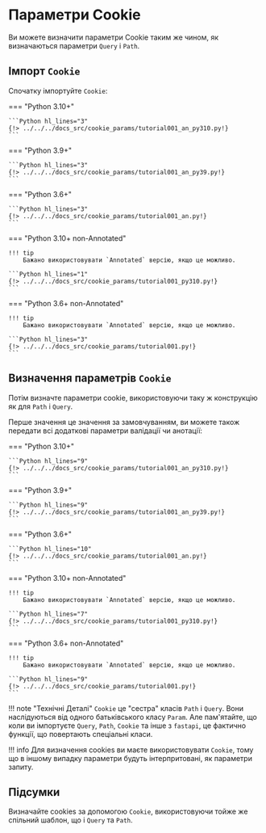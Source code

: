 # Параметри Cookie

Ви можете визначити параметри Cookie таким же чином, як визначаються параметри `Query` і `Path`.

## Імпорт `Cookie`

Спочатку імпортуйте `Cookie`:

=== "Python 3.10+"

    ```Python hl_lines="3"
    {!> ../../../docs_src/cookie_params/tutorial001_an_py310.py!}
    ```

=== "Python 3.9+"

    ```Python hl_lines="3"
    {!> ../../../docs_src/cookie_params/tutorial001_an_py39.py!}
    ```

=== "Python 3.6+"

    ```Python hl_lines="3"
    {!> ../../../docs_src/cookie_params/tutorial001_an.py!}
    ```

=== "Python 3.10+ non-Annotated"

    !!! tip
        Бажано використовувати `Annotated` версію, якщо це можливо.

    ```Python hl_lines="1"
    {!> ../../../docs_src/cookie_params/tutorial001_py310.py!}
    ```

=== "Python 3.6+ non-Annotated"

    !!! tip
        Бажано використовувати `Annotated` версію, якщо це можливо.

    ```Python hl_lines="3"
    {!> ../../../docs_src/cookie_params/tutorial001.py!}
    ```

## Визначення параметрів `Cookie`

Потім визначте параметри cookie, використовуючи таку ж конструкцію як для `Path` і `Query`.

Перше значення це значення за замовчуванням, ви можете також передати всі додаткові параметри валідації чи анотації:

=== "Python 3.10+"

    ```Python hl_lines="9"
    {!> ../../../docs_src/cookie_params/tutorial001_an_py310.py!}
    ```

=== "Python 3.9+"

    ```Python hl_lines="9"
    {!> ../../../docs_src/cookie_params/tutorial001_an_py39.py!}
    ```

=== "Python 3.6+"

    ```Python hl_lines="10"
    {!> ../../../docs_src/cookie_params/tutorial001_an.py!}
    ```

=== "Python 3.10+ non-Annotated"

    !!! tip
        Бажано використовувати `Annotated` версію, якщо це можливо.

    ```Python hl_lines="7"
    {!> ../../../docs_src/cookie_params/tutorial001_py310.py!}
    ```

=== "Python 3.6+ non-Annotated"

    !!! tip
        Бажано використовувати `Annotated` версію, якщо це можливо.

    ```Python hl_lines="9"
    {!> ../../../docs_src/cookie_params/tutorial001.py!}
    ```

!!! note "Технічні Деталі"
    `Cookie` це "сестра" класів `Path` і `Query`. Вони наслідуються від одного батьківського класу `Param`.
    Але пам'ятайте, що коли ви імпортуєте `Query`, `Path`, `Cookie` та інше з `fastapi`, це фактично функції, що повертають спеціальні класи.

!!! info
    Для визначення cookies ви маєте використовувати `Cookie`, тому що в іншому випадку параметри будуть інтерпритовані, як параметри запиту.

## Підсумки

Визначайте cookies за допомогою `Cookie`, використовуючи тойже же спільний шаблон, що і `Query` та `Path`.
